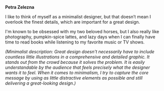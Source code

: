 **Petra Zelezna**

I like to think of myself as a minimalist designer, but that doesn’t mean I overlook the finest details, which are important for a great design.

I'm known to be obsessed with my two beloved horses, but I also really like photography, pumpkin-spice lattes, and lazy days when I can finally have time to read books while listening to my favorite music or TV shows.

*(Minimalist description: Great design doesn't necessarily have to include countless little illustrations in a comprehensive and detailed graphic. It stands out from the crowd because it solves the problem. It is easily understandable by the audience that feels precisely what the designer wants it to feel. 
When it comes to minimalism, I try to capture the core message by using as little distractive elements as possible and still delivering a great-looking design.)*
